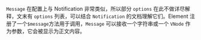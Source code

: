 `Message` 在配置上与 Notification 非常类似，所以部分 `options` 在此不做详尽解释，文末有 `options` 列表，可以结合 `Notification` 的文档理解它们。Element 注册了一个`$message`方法用于调用，`Message` 可以接收一个字符串或一个 `VNode` 作为参数，它会被显示为正文内容。